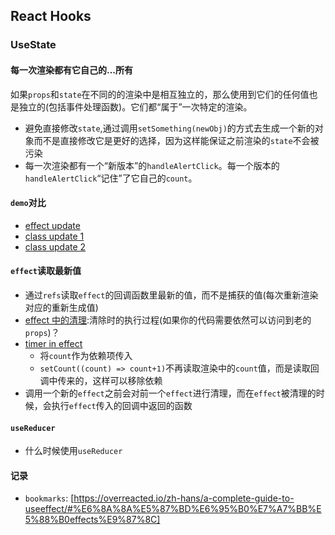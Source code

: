 ## React Hooks
### UseState

#### 每一次渲染都有它自己的...所有
如果`props`和`state`在不同的的渲染中是相互独立的，那么使用到它们的任何值也是独立的(包括事件处理函数)。它们都“属于”一次特定的渲染。

* 避免直接修改`state`,通过调用`setSomething(newObj)`的方式去生成一个新的对象而不是直接修改它是更好的选择，因为这样能保证之前渲染的`state`不会被污染
* 每一次渲染都有一个“新版本”的`handleAlertClick`。每一个版本的`handleAlertClick`“记住”了它自己的`count`。


#### `demo`对比
* [effect update](https://codesandbox.io/s/lyx20m1ol)
* [class update 1](https://codesandbox.io/s/kkymzwjqz3)
* [class update 2](https://codesandbox.io/s/w7vjo07055)

#### `effect`读取最新值
* 通过`refs`读取`effect`的回调函数里最新的值，而不是捕获的值(每次重新渲染对应的重新生成值)
* [effect 中的清理](https://overreacted.io/zh-hans/a-complete-guide-to-useeffect/#%E9%82%A3effect%E4%B8%AD%E7%9A%84%E6%B8%85%E7%90%86%E5%8F%88%E6%98%AF%E6%80%8E%E6%A0%B7%E7%9A%84%E5%91%A2%EF%BC%9F):清除时的执行过程(如果你的代码需要依然可以访问到老的`props`)？
* [timer in effect](https://codesandbox.io/s/91n5z8jo7r)
   * 将`count`作为依赖项传入
   * `setCount((count) => count+1)`不再读取渲染中的`count`值，而是读取回调中传来的，这样可以移除依赖
* 调用一个新的`effect`之前会对前一个`effect`进行清理，而在`effect`被清理的时候，会执行`effect`传入的回调中返回的函数

#### `useReducer`
* 什么时候使用`useReducer`


#### 记录
* `bookmarks`: [https://overreacted.io/zh-hans/a-complete-guide-to-useeffect/#%E6%8A%8A%E5%87%BD%E6%95%B0%E7%A7%BB%E5%88%B0effects%E9%87%8C]
